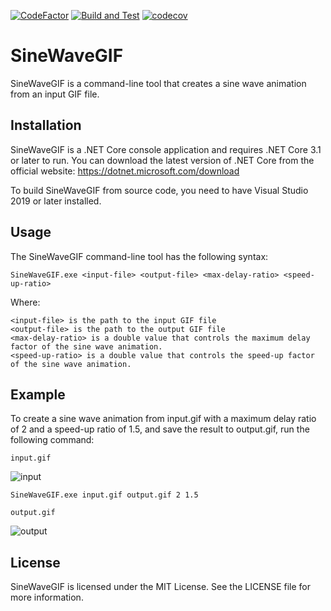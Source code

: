 [![CodeFactor](https://www.codefactor.io/repository/github/lomet/gifdelayeditor/badge)](https://www.codefactor.io/repository/github/lomet/gifdelayeditor)
[![Build and Test](https://github.com/Lomet/GifDelayEditor/actions/workflows/dotnet.yml/badge.svg)](https://github.com/Lomet/GifDelayEditor/actions/workflows/dotnet.yml)
[![codecov](https://codecov.io/gh/Lomet/GifDelayEditor/branch/main/graph/badge.svg?token=3K8NVVRTHW)](https://codecov.io/gh/Lomet/GifDelayEditor)

# SineWaveGIF

SineWaveGIF is a command-line tool that creates a sine wave animation from an input GIF file.

## Installation
SineWaveGIF is a .NET Core console application and requires .NET Core 3.1 or later to run. You can download the latest version of .NET Core from the official website: https://dotnet.microsoft.com/download

To build SineWaveGIF from source code, you need to have Visual Studio 2019 or later installed.

## Usage
The SineWaveGIF command-line tool has the following syntax:

```
SineWaveGIF.exe <input-file> <output-file> <max-delay-ratio> <speed-up-ratio>
```

Where:
```
<input-file> is the path to the input GIF file
<output-file> is the path to the output GIF file
<max-delay-ratio> is a double value that controls the maximum delay factor of the sine wave animation.
<speed-up-ratio> is a double value that controls the speed-up factor of the sine wave animation.
```

## Example
To create a sine wave animation from input.gif with a maximum delay ratio of 2 and a speed-up ratio of 1.5, and save the result to output.gif, run the following command:

```
input.gif
```
![input](https://user-images.githubusercontent.com/48094744/224869873-0a12756a-6af4-407e-a030-95735fcd60a4.gif)

```
SineWaveGIF.exe input.gif output.gif 2 1.5
```

```
output.gif
```

![output](https://user-images.githubusercontent.com/48094744/224869863-fccd001d-639c-4297-8b82-d3ab439759f6.gif)
  
## License
SineWaveGIF is licensed under the MIT License. See the LICENSE file for more information.
